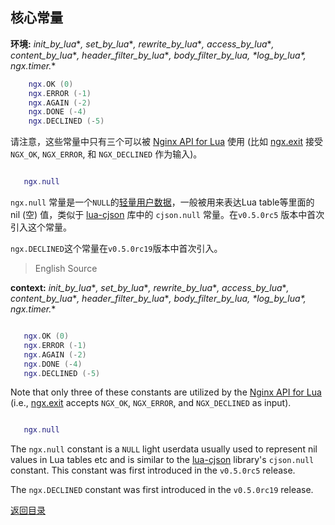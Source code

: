 核心常量
--------
**环境:** *init_by_lua*\**, set_by_lua*\**, rewrite_by_lua*\**, access_by_lua*\**, content_by_lua*\**, header_filter_by_lua*\**, body_filter_by_lua, *\**log_by_lua*\**, ngx.timer.*\*
```lua
    ngx.OK (0)
    ngx.ERROR (-1)
    ngx.AGAIN (-2)
    ngx.DONE (-4)
    ngx.DECLINED (-5)
```

请注意，这些常量中只有三个可以被 [Nginx API for Lua](#nginx-api-for-lua) 使用
(比如 [ngx.exit](#ngxexit) 接受 `NGX_OK`, `NGX_ERROR`, 和 `NGX_DECLINED` 作为输入)。

```lua

   ngx.null
```

`ngx.null` 常量是一个`NULL`的[轻量用户数据](http://www.lua.org/pil/28.5.html)，一般被用来表达Lua table等里面的 nil (空) 值，类似于 [lua-cjson](http://www.kyne.com.au/~mark/software/lua-cjson.php) 库中的 `cjson.null` 常量。在`v0.5.0rc5` 版本中首次引入这个常量。

`ngx.DECLINED`这个常量在`v0.5.0rc19`版本中首次引入。


> English Source

**context:** *init_by_lua*\**, set_by_lua*\**, rewrite_by_lua*\**, access_by_lua*\**, content_by_lua*\**, header_filter_by_lua*\**, body_filter_by_lua, *\**log_by_lua*\**, ngx.timer.*\*

```lua

   ngx.OK (0)
   ngx.ERROR (-1)
   ngx.AGAIN (-2)
   ngx.DONE (-4)
   ngx.DECLINED (-5)
```

Note that only three of these constants are utilized by the [Nginx API for Lua](#nginx-api-for-lua) (i.e., [ngx.exit](#ngxexit) accepts `NGX_OK`, `NGX_ERROR`, and `NGX_DECLINED` as input).

```lua

   ngx.null
```

The `ngx.null` constant is a `NULL` light userdata usually used to represent nil values in Lua tables etc and is similar to the [lua-cjson](http://www.kyne.com.au/~mark/software/lua-cjson.php) library's `cjson.null` constant. This constant was first introduced in the `v0.5.0rc5` release.

The `ngx.DECLINED` constant was first introduced in the `v0.5.0rc19` release.

[返回目录](#nginx-api-for-lua)
